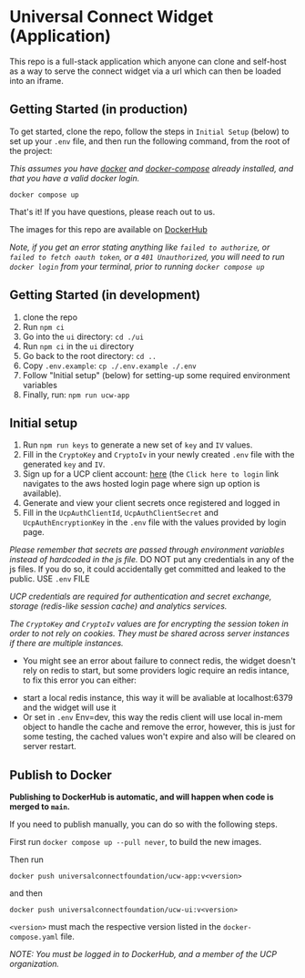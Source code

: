 # Universal Connect Widget (Application)

This repo is a full-stack application which anyone can clone and self-host as a way to serve the connect widget via a url which can then be loaded into an iframe.

## Getting Started (in production)

To get started, clone the repo, follow the steps in `Initial Setup` (below) to set up your `.env` file, and then run the following command, from the root of the project:

*This assumes you have [docker](https://docs.docker.com/get-docker/) and [docker-compose](https://docs.docker.com/compose/install/) already installed, and that you have a valid docker login.*

```
docker compose up
```

That's it! If you have questions, please reach out to us.

The images for this repo are available on [DockerHub](https://hub.docker.com/repositories/universalconnectfoundation)

_Note, if you get an error stating anything like `failed to authorize`, or `failed to fetch oauth token`, or a `401 Unauthorized`, you will need to run `docker login` 
from your terminal, prior to running `docker compose up`_

## Getting Started (in development)
1. clone the repo
2. Run `npm ci`
3. Go into the `ui` directory: `cd ./ui`
4. Run `npm ci` in the `ui` directory
5. Go back to the root directory: `cd ..`
6. Copy `.env.example`: `cp ./.env.example ./.env`
7. Follow "Initial setup" (below) for setting-up some required environment variables
8. Finally, run: `npm run ucw-app`

## Initial setup
1. Run `npm run keys` to generate a new set of `key` and `IV` values.
2. Fill in the `CryptoKey` and `CryptoIv` in your newly created `.env` file with the generated `key` and `IV`.
3. Sign up for a UCP client account: [here](https://login.universalconnectproject.org/) (the `Click here to login` link navigates to the aws hosted login page where sign up option is available).
4. Generate and view your client secrets once registered and logged in
5. Fill in the `UcpAuthClientId`, `UcpAuthClientSecret` and `UcpAuthEncryptionKey` in the `.env` file with the values provided by login page.

*Please remember that secrets are passed through environment variables instead of hardcoded in the js file.*
DO NOT put any credentials in any of the js files. If you do so, it could accidentally get committed and leaked to the public.
USE `.env` FILE

*UCP credentials are required for authentication and secret exchange, storage (redis-like session cache) and analytics services.*

*The `CryptoKey` and `CryptoIv` values are for encrypting the session token in order to not rely on cookies. They must be shared across server instances if there are multiple instances.*

* You might see an error about failure to connect redis, the widget doesn't rely on redis to start, but some providers logic require an redis intance, to fix this error you can either: 
- start a local redis instance, this way it will be avaliable at localhost:6379 and the widget will use it
- Or set in `.env` Env=dev, this way the redis client will use local in-mem object to handle the cache and remove the error, however, this is just for some testing, the cached values won't expire and also will be cleared on server restart. 

## Publish to Docker

__Publishing to DockerHub is automatic, and will happen when code is merged to `main`.__

If you need to publish manually, you can do so with the following steps.

First run `docker compose up --pull never`, to build the new images.

Then run

    docker push universalconnectfoundation/ucw-app:v<version>
and then

    docker push universalconnectfoundation/ucw-ui:v<version>

`<version>` must mach the respective version listed in the `docker-compose.yaml` file.

_NOTE: You must be logged in to DockerHub, and a member of the UCP organization._
